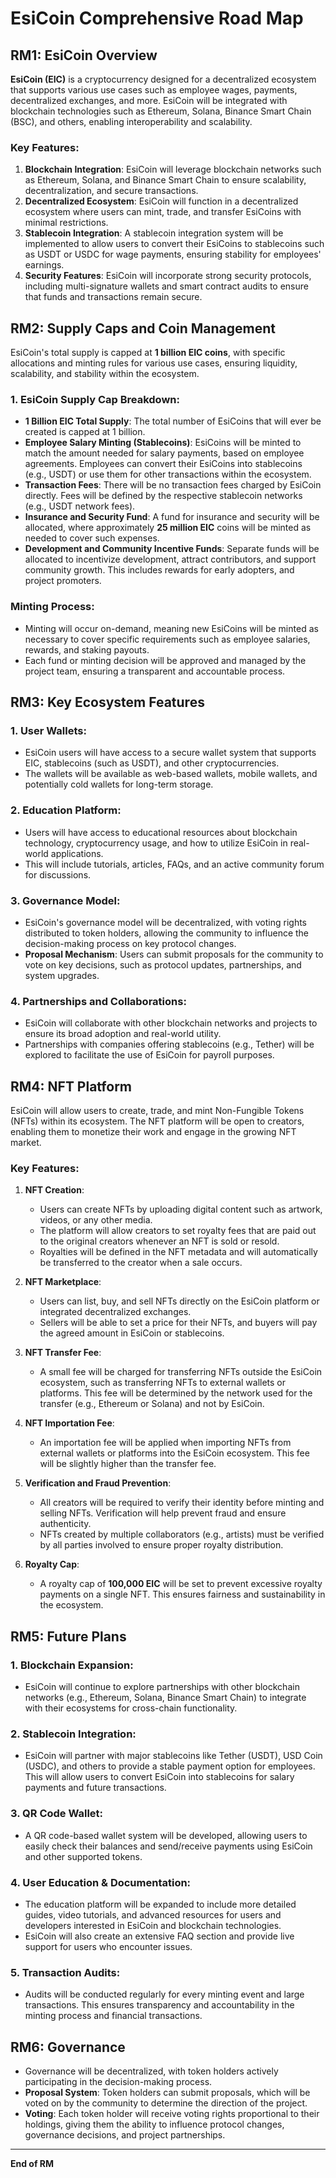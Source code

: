 # EsiCoin Comprehensive Road Map

## RM1: EsiCoin Overview

**EsiCoin (EIC)** is a cryptocurrency designed for a decentralized ecosystem that supports various use cases such as employee wages, payments, decentralized exchanges, and more. EsiCoin will be integrated with blockchain technologies such as Ethereum, Solana, Binance Smart Chain (BSC), and others, enabling interoperability and scalability.

### Key Features:
1. **Blockchain Integration**: EsiCoin will leverage blockchain networks such as Ethereum, Solana, and Binance Smart Chain to ensure scalability, decentralization, and secure transactions.
2. **Decentralized Ecosystem**: EsiCoin will function in a decentralized ecosystem where users can mint, trade, and transfer EsiCoins with minimal restrictions.
3. **Stablecoin Integration**: A stablecoin integration system will be implemented to allow users to convert their EsiCoins to stablecoins such as USDT or USDC for wage payments, ensuring stability for employees' earnings.
4. **Security Features**: EsiCoin will incorporate strong security protocols, including multi-signature wallets and smart contract audits to ensure that funds and transactions remain secure.

## RM2: Supply Caps and Coin Management

EsiCoin's total supply is capped at **1 billion EIC coins**, with specific allocations and minting rules for various use cases, ensuring liquidity, scalability, and stability within the ecosystem.

### 1. **EsiCoin Supply Cap Breakdown:**

- **1 Billion EIC Total Supply**: The total number of EsiCoins that will ever be created is capped at 1 billion.
- **Employee Salary Minting (Stablecoins)**: EsiCoins will be minted to match the amount needed for salary payments, based on employee agreements. Employees can convert their EsiCoins into stablecoins (e.g., USDT) or use them for other transactions within the ecosystem.
- **Transaction Fees**: There will be no transaction fees charged by EsiCoin directly. Fees will be defined by the respective stablecoin networks (e.g., USDT network fees).
- **Insurance and Security Fund**: A fund for insurance and security will be allocated, where approximately **25 million EIC** coins will be minted as needed to cover such expenses.
- **Development and Community Incentive Funds**: Separate funds will be allocated to incentivize development, attract contributors, and support community growth. This includes rewards for early adopters, and project promoters.
  
### Minting Process:
- Minting will occur on-demand, meaning new EsiCoins will be minted as necessary to cover specific requirements such as employee salaries, rewards, and staking payouts.
- Each fund or minting decision will be approved and managed by the project team, ensuring a transparent and accountable process.

## RM3: Key Ecosystem Features

### 1. **User Wallets**:
- EsiCoin users will have access to a secure wallet system that supports EIC, stablecoins (such as USDT), and other cryptocurrencies.
- The wallets will be available as web-based wallets, mobile wallets, and potentially cold wallets for long-term storage.

### 2. **Education Platform**:
- Users will have access to educational resources about blockchain technology, cryptocurrency usage, and how to utilize EsiCoin in real-world applications.
- This will include tutorials, articles, FAQs, and an active community forum for discussions.

### 3. **Governance Model**:
- EsiCoin's governance model will be decentralized, with voting rights distributed to token holders, allowing the community to influence the decision-making process on key protocol changes.
- **Proposal Mechanism**: Users can submit proposals for the community to vote on key decisions, such as protocol updates, partnerships, and system upgrades.

### 4. **Partnerships and Collaborations**:
- EsiCoin will collaborate with other blockchain networks and projects to ensure its broad adoption and real-world utility.
- Partnerships with companies offering stablecoins (e.g., Tether) will be explored to facilitate the use of EsiCoin for payroll purposes.

## RM4: NFT Platform

EsiCoin will allow users to create, trade, and mint Non-Fungible Tokens (NFTs) within its ecosystem. The NFT platform will be open to creators, enabling them to monetize their work and engage in the growing NFT market.

### Key Features:
1. **NFT Creation**:
   - Users can create NFTs by uploading digital content such as artwork, videos, or any other media.
   - The platform will allow creators to set royalty fees that are paid out to the original creators whenever an NFT is sold or resold.
   - Royalties will be defined in the NFT metadata and will automatically be transferred to the creator when a sale occurs.

2. **NFT Marketplace**:
   - Users can list, buy, and sell NFTs directly on the EsiCoin platform or integrated decentralized exchanges.
   - Sellers will be able to set a price for their NFTs, and buyers will pay the agreed amount in EsiCoin or stablecoins.

3. **NFT Transfer Fee**:
   - A small fee will be charged for transferring NFTs outside the EsiCoin ecosystem, such as transferring NFTs to external wallets or platforms. This fee will be determined by the network used for the transfer (e.g., Ethereum or Solana) and not by EsiCoin.

4. **NFT Importation Fee**:
   - An importation fee will be applied when importing NFTs from external wallets or platforms into the EsiCoin ecosystem. This fee will be slightly higher than the transfer fee.

5. **Verification and Fraud Prevention**:
   - All creators will be required to verify their identity before minting and selling NFTs. Verification will help prevent fraud and ensure authenticity.
   - NFTs created by multiple collaborators (e.g., artists) must be verified by all parties involved to ensure proper royalty distribution.

6. **Royalty Cap**:
   - A royalty cap of **100,000 EIC** will be set to prevent excessive royalty payments on a single NFT. This ensures fairness and sustainability in the ecosystem.

## RM5: Future Plans

### 1. **Blockchain Expansion**:
- EsiCoin will continue to explore partnerships with other blockchain networks (e.g., Ethereum, Solana, Binance Smart Chain) to integrate with their ecosystems for cross-chain functionality.

### 2. **Stablecoin Integration**:
- EsiCoin will partner with major stablecoins like Tether (USDT), USD Coin (USDC), and others to provide a stable payment option for employees. This will allow users to convert EsiCoin into stablecoins for salary payments and future transactions.

### 3. **QR Code Wallet**:
- A QR code-based wallet system will be developed, allowing users to easily check their balances and send/receive payments using EsiCoin and other supported tokens.

### 4. **User Education & Documentation**:
- The education platform will be expanded to include more detailed guides, video tutorials, and advanced resources for users and developers interested in EsiCoin and blockchain technologies.
- EsiCoin will also create an extensive FAQ section and provide live support for users who encounter issues.

### 5. **Transaction Audits**:
- Audits will be conducted regularly for every minting event and large transactions. This ensures transparency and accountability in the minting process and financial transactions.

## RM6: Governance

- Governance will be decentralized, with token holders actively participating in the decision-making process.
- **Proposal System**: Token holders can submit proposals, which will be voted on by the community to determine the direction of the project.
- **Voting**: Each token holder will receive voting rights proportional to their holdings, giving them the ability to influence protocol changes, governance decisions, and project partnerships.

---

**End of RM**

